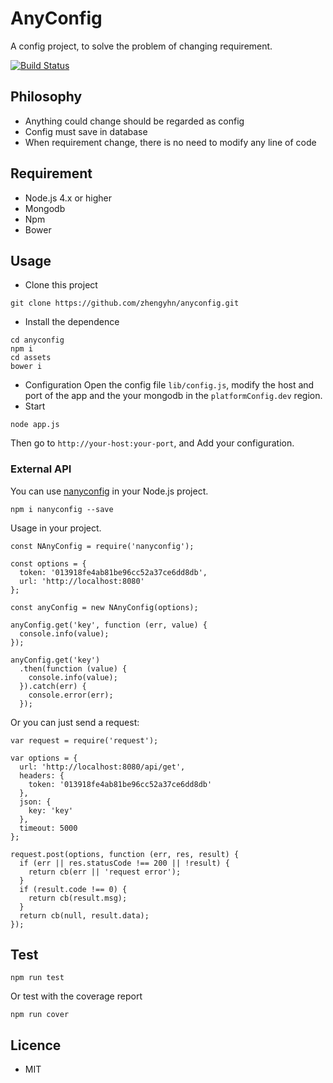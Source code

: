 # AnyConfig
A config project, to solve the problem of changing requirement.

[![Build Status](https://travis-ci.org/zhengyhn/anyconfig.svg?branch=master)](https://travis-ci.org/zhengyhn/anyconfig)

## Philosophy
- Anything could change should be regarded as config
- Config must save in database
- When requirement change, there is no need to modify any line of code

## Requirement
- Node.js 4.x or higher
- Mongodb
- Npm
- Bower

## Usage
- Clone this project

```
git clone https://github.com/zhengyhn/anyconfig.git
```

- Install the dependence

```
cd anyconfig
npm i
cd assets
bower i
```

- Configuration
Open the config file ```lib/config.js```, modify the host and port of the app and the your mongodb in the ``platformConfig.dev`` region.
- Start

```
node app.js
```

Then go to ```http://your-host:your-port```, and Add your configuration.

### External API
You can use [nanyconfig](https://www.npmjs.com/package/nanyconfig) in your Node.js project.

```
npm i nanyconfig --save
```

Usage in your project.

```
const NAnyConfig = require('nanyconfig');

const options = {
  token: '013918fe4ab81be96cc52a37ce6dd8db',
  url: 'http://localhost:8080'
};

const anyConfig = new NAnyConfig(options);

anyConfig.get('key', function (err, value) {
  console.info(value);
});

anyConfig.get('key')
  .then(function (value) {
    console.info(value);
  }).catch(err) {
    console.error(err);
  });
```

Or you can just send a request:

```
var request = require('request');

var options = {
  url: 'http://localhost:8080/api/get',
  headers: {
    token: '013918fe4ab81be96cc52a37ce6dd8db'
  },
  json: {
    key: 'key'
  },
  timeout: 5000
};

request.post(options, function (err, res, result) {
  if (err || res.statusCode !== 200 || !result) {
    return cb(err || 'request error');
  }
  if (result.code !== 0) {
    return cb(result.msg);
  }
  return cb(null, result.data);
});
```

## Test

```
npm run test
```

Or test with the coverage report

```
npm run cover
```

## Licence
- MIT
